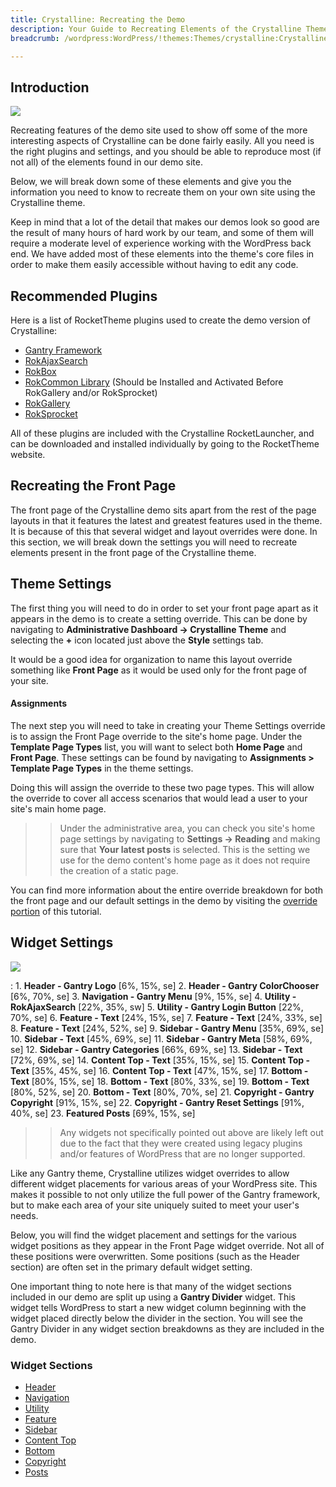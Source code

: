```yaml
---
title: Crystalline: Recreating the Demo
description: Your Guide to Recreating Elements of the Crystalline Theme for WordPress
breadcrumb: /wordpress:WordPress/!themes:Themes/crystalline:Crystalline

---
```


Introduction
-----

![][crystalline2]

Recreating features of the demo site used to show off some of the more interesting aspects of Crystalline can be done fairly easily. All you need is the right plugins and settings, and you should be able to reproduce most (if not all) of the elements found in our demo site. 

Below, we will break down some of these elements and give you the information you need to know to recreate them on your own site using the Crystalline theme.

Keep in mind that a lot of the detail that makes our demos look so good are the result of many hours of hard work by our team, and some of them will require a moderate level of experience working with the WordPress back end. We have added most of these elements into the theme's core files in order to make them easily accessible without having to edit any code.

Recommended Plugins
-----

Here is a list of RocketTheme plugins used to create the demo version of Crystalline:

* [Gantry Framework][gantry]
* [RokAjaxSearch][rokajaxsearch]
* [RokBox][rokbox]
* [RokCommon Library](http://www.rockettheme.com/wordpress/plugins/rokutilities) (Should be Installed and Activated Before RokGallery and/or RokSprocket)
* [RokGallery][rokgallery]
* [RokSprocket][roksprocket]

All of these plugins are included with the Crystalline RocketLauncher, and can be downloaded and installed individually by going to the RocketTheme website.

Recreating the Front Page
-----

The front page of the Crystalline demo sits apart from the rest of the page layouts in that it features the latest and greatest features used in the theme. It is because of this that several widget and layout overrides were done. In this section, we will break down the settings you will need to recreate elements present in the front page of the Crystalline theme.

Theme Settings
-----

The first thing you will need to do in order to set your front page apart as it appears in the demo is to create a setting override. This can be done by navigating to **Administrative Dashboard -> Crystalline Theme** and selecting the **+** icon located just above the **Style** settings tab. 

It would be a good idea for organization to name this layout override something like **Front Page** as it would be used only for the front page of your site.

#### Assignments

The next step you will need to take in creating your Theme Settings override is to assign the Front Page override to the site's home page. Under the **Template Page Types** list, you will want to select both **Home Page** and **Front Page**. These settings can be found by navigating to **Assignments > Template Page Types** in the theme settings.

Doing this will assign the override to these two page types. This will allow the override to cover all access scenarios that would lead a user to your site's main home page.

>> Under the administrative area, you can check you site's home page settings by navigating to **Settings -> Reading** and making sure that **Your latest posts** is selected. This is the setting we use for the demo content's home page as it does not require the creation of a static page.

You can find more information about the entire override breakdown for both the front page and our default settings in the demo by visiting the [override portion][demooverride] of this tutorial.

Widget Settings
-----

![][Crystalline]

:   1. **Header - Gantry Logo** [6%, 15%, se]
    2. **Header - Gantry ColorChooser** [6%, 70%, se]
    3. **Navigation - Gantry Menu** [9%, 15%, se]
    4. **Utility - RokAjaxSearch** [22%, 35%, sw]
    5. **Utility - Gantry Login Button** [22%, 70%, se]
    6. **Feature - Text** [24%, 15%, se]
    7. **Feature - Text** [24%, 33%, se]
    8. **Feature - Text** [24%, 52%, se]
    9. **Sidebar - Gantry Menu** [35%, 69%, se]
    10. **Sidebar - Text** [45%, 69%, se]
    11. **Sidebar - Gantry Meta** [58%, 69%, se]
    12. **Sidebar - Gantry Categories** [66%, 69%, se]
    13. **Sidebar - Text** [72%, 69%, se]
    14. **Content Top - Text** [35%, 15%, se]
    15. **Content Top - Text** [35%, 45%, se]
    16. **Content Top - Text** [47%, 15%, se]
    17. **Bottom - Text** [80%, 15%, se]
    18. **Bottom - Text** [80%, 33%, se]
    19. **Bottom - Text** [80%, 52%, se]
    20. **Bottom - Text** [80%, 70%, se]
    21. **Copyright - Gantry Copyright** [91%, 15%, se]
    22. **Copyright - Gantry Reset Settings** [91%, 40%, se]
    23. **Featured Posts** [69%, 15%, se]

>> Any widgets not specifically pointed out above are likely left out due to the fact that they were created using legacy plugins and/or features of WordPress that are no longer supported.

Like any Gantry theme, Crystalline utilizes widget overrides to allow different widget placements for various areas of your WordPress site. This makes it possible to not only utilize the full power of the Gantry framework, but to make each area of your site uniquely suited to meet your user's needs.

Below, you will find the widget placement and settings for the various widget positions as they appear in the Front Page widget override. Not all of these positions were overwritten. Some positions (such as the Header section) are often set in the primary default widget setting.

One important thing to note here is that many of the widget sections included in our demo are split up using a **Gantry Divider** widget. This widget tells WordPress to start a new widget column beginning with the widget placed directly below the divider in the section. You will see the Gantry Divider in any widget section breakdowns as they are included in the demo.

### Widget Sections

* [Header][header]
* [Navigation][navigation]
* [Utility][utility]
* [Feature][feature]
* [Sidebar][sidebar]
* [Content Top][contenttop]
* [Bottom][bottom]
* [Copyright][copyright]
* [Posts][post]

[gantry]: http://gantry-framework.org/download
[rokajaxsearch]: http://www.rockettheme.com/wordpress/plugins/rokajaxsearch
[rokbox]: http://www.rockettheme.com/wordpress/plugins/rokbox
[roksprocket]: http://www.rockettheme.com/wordpress/plugins/roksprocket
[Crystalline]: assets/crystalline2.jpeg
[crystalline2]: assets/crystalline.jpeg
[roksprocket]: http://www.rockettheme.com/wordpress/plugins/roksprocket
[rokgallery]: http://www.rockettheme.com/wordpress/plugins/rokgallery
[faq]: faq.md
[override]: http://gantry-framework.org/documentation/wordpress/configure/
[navigation]: demo_navigation.md
[post]: demo_post.md
[header]: demo_header.md
[navigation]: demo_navigation.md
[utility]: demo_utility.md
[bottom]: demo_bottom.md
[feature]: demo_feature.md
[sidebar]: demo_sidebar.md
[contenttop]: demo_contenttop.md
[footer]: demo_footer.md
[copyright]: demo_copyright.md
[demooverride]: demo_override.md